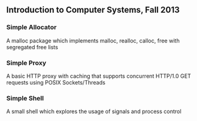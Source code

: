 ## Introduction to Computer Systems, Fall 2013

### Simple Allocator
A malloc package which implements malloc, realloc, calloc, free with segregated free lists

### Simple Proxy
A basic HTTP proxy with caching that supports concurrent HTTP/1.0 GET requests using POSIX Sockets/Threads

### Simple Shell
A small shell which explores the usage of signals and process control
